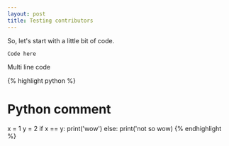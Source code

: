 ```yaml
---
layout: post
title: Testing contributors
---
```


So, let's start with a little bit of code.

`Code here`

Multi line code 

{% highlight python %}
# Python comment

x = 1
y = 2
if x == y:
  print('wow')
else:
  print('not so wow)
{% endhighlight %}